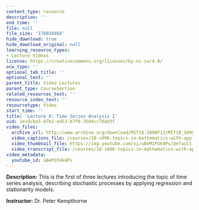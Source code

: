 ```yaml
---
content_type: resource
description: ''
end_time: ''
file: null
file_size: '178028468'
hide_download: true
hide_download_original: null
learning_resource_types:
- Lecture Videos
license: https://creativecommons.org/licenses/by-nc-sa/4.0/
ocw_type: ''
optional_tab_title: ''
optional_text: ''
parent_title: Video Lectures
parent_type: CourseSection
related_resources_text: ''
resource_index_text: ''
resourcetype: Video
start_time: ''
title: 'Lecture 8: Time Series Analysis I'
uid: 1ecdcbe5-87b2-ed53-b7f0-3584cc70ad3f
video_files:
  archive_url: http://www.archive.org/download/MIT18.S096F13/MIT18_S096F13_lec08_300k.mp4
  video_captions_file: /courses/18-s096-topics-in-mathematics-with-applications-in-finance-fall-2013/d3a8ec94d8ab5a47a2a714633fe756dd_uBeM1FUk4Ps.vtt
  video_thumbnail_file: https://img.youtube.com/vi/uBeM1FUk4Ps/default.jpg
  video_transcript_file: /courses/18-s096-topics-in-mathematics-with-applications-in-finance-fall-2013/8b998f87736b5f57e7c6085fdce39364_uBeM1FUk4Ps.pdf
video_metadata:
  youtube_id: uBeM1FUk4Ps
---
```


**Description:** This is the first of three lectures introducing the topic of time series analysis, describing stochastic processes by applying regression and stationarity models.

**Instructor:** Dr. Peter Kempthorne

